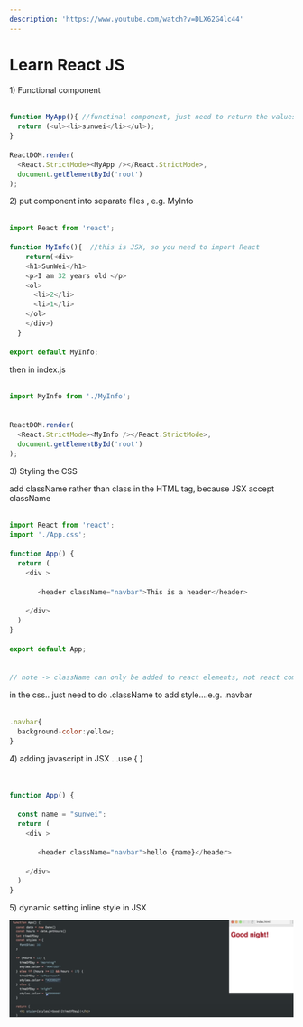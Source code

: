 ```yaml
---
description: 'https://www.youtube.com/watch?v=DLX62G4lc44'
---
```


# Learn React JS

1\) Functional component 

```javascript

function MyApp(){ //functinal component, just need to return the values 
  return (<ul><li>sunwei</li></ul>);
}

ReactDOM.render(
  <React.StrictMode><MyApp /></React.StrictMode>,
  document.getElementById('root')
);


```

2\) put component into separate files , e.g. MyInfo

```javascript

import React from 'react';

function MyInfo(){  //this is JSX, so you need to import React 
    return(<div>
    <h1>SunWei</h1>
    <p>I am 32 years old </p>
    <ol>
      <li>2</li>
      <li>1</li>
    </ol>
    </div>)
  }

export default MyInfo;
```

then in index.js

```javascript

import MyInfo from './MyInfo';


ReactDOM.render(
  <React.StrictMode><MyInfo /></React.StrictMode>,
  document.getElementById('root')
);

```

3\) Styling the CSS

add className rather than class in the HTML tag, because JSX accept className

```javascript

import React from 'react';
import './App.css';

function App() {
  return (
    <div >

       <header className="navbar">This is a header</header>
    
    </div>
  )
}

export default App;


// note -> className can only be added to react elements, not react components 
```

in the css.. just need to do .className to add style....e.g. .navbar

```javascript

.navbar{
  background-color:yellow;
}

```

4\) adding javascript in JSX ...use { }

```javascript


function App() {

  const name = "sunwei";
  return (
    <div >

       <header className="navbar">hello {name}</header>
    
    </div>
  )
}
```

5\) dynamic setting inline style in JSX

![](../../.gitbook/assets/image%20%28250%29.png)



